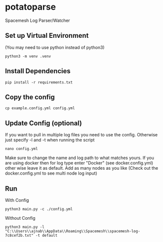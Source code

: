 # potatoparse
Spacemesh Log Parser/Watcher

## Set up Virtual Environment
(You may need to use python instead of python3)
```
python3 -m venv .venv
```

## Install Dependencies
```
pip install -r requirements.txt
```

## Copy the config
```
cp example.config.yml config.yml
```

## Update Config (optional)
If you want to pull in multiple log files you need to use the config. Otherwise just specify -l and -t when running the script
```
nano config.yml
```

Make sure to change the name and log path to what matches yours. If you are using docker then for log type enter "Docker" (see docker.config.yml) other wise leave it as default. Add as many nodes as you like (Check out the docker.config.yml to see multi node log input)

## Run
With Config
```
python3 main.py -c ./config.yml
```

Without Config
```
python3 main.py -l "C:\\Users\\ajnab\\AppData\\Roaming\\Spacemesh\\spacemesh-log-7c8cef2b.txt" -t default
```
